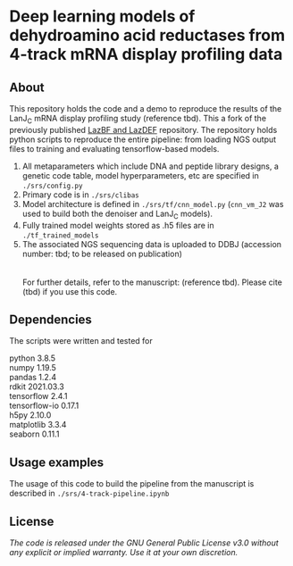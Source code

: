 # Deep learning models of dehydroamino acid reductases from 4-track mRNA display profiling data
 
## About

This repository holds the code and a demo to reproduce the results of the LanJ<sub>C</sub> mRNA display profiling study (reference tbd). This a fork of the previously published [LazBF and LazDEF](https://github.com/avngrdv/mRNA-display-deep-learning) repository. The repository holds python scripts to reproduce the entire pipeline: from loading NGS output files to training and evaluating tensorflow-based models.

1. All metaparameters which include DNA and peptide library designs, a genetic code table, model hyperparameters, etc are specified in ```./srs/config.py```
2. Primary code is in ```./srs/clibas```
3. Model architecture is defined in ```./srs/tf/cnn_model.py``` (```cnn_vm_J2``` was used to build both the denoiser and LanJ<sub>C</sub> models).
5. Fully trained model weights stored as .h5 files are in ```./tf_trained_models```
6. The associated NGS sequencing data is uploaded to DDBJ (accession number: tbd; to be released on publication)
\
\
\
For further details, refer to the manuscript: (reference tbd).
Please cite (tbd) if you use this code.

## Dependencies

The scripts were written and tested for 

python 3.8.5 \
numpy 1.19.5 \
pandas 1.2.4 \
rdkit 2021.03.3 \
tensorflow 2.4.1 \
tensorflow-io 0.17.1 \
h5py 2.10.0 \
matplotlib 3.3.4 \
seaborn 0.11.1

## Usage examples

The usage of this code to build the pipeline from the manuscript is described in  ```./srs/4-track-pipeline.ipynb```

## License

_The code is released under the GNU General Public License v3.0 without any explicit or implied warranty. Use it at your own discretion._
